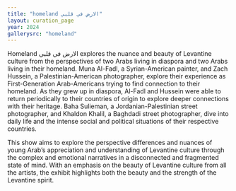 ```yaml
---
title: "homeland الارض في قلبي"
layout: curation_page
year: 2024
gallerysrc: "homeland"
---
```

Homeland  الارض في قلبي explores the nuance and beauty of Levantine culture from the perspectives of two Arabs living in diaspora and two Arabs living in their homeland. Muna Al-Fadl, a Syrian-American painter, and Zach Hussein, a Palestinian-American photographer, explore their experience as First-Generation Arab-Americans trying to find connection to their homeland. As they grew up in diaspora, Al-Fadl and Hussein were able to return periodically to their countries of origin to explore deeper connections with their heritage. Baha Sulieman, a Jordanian-Palestinian street photographer, and Khaldon Khalil, a Baghdadi street photographer, dive into daily life and the intense social and political situations of their respective countries. 

This show aims to explore the perspective differences and nuances of young Arab’s appreciation and understanding of Levantine culture through the complex and emotional narratives in a disconnected and fragmented state of mind. With an emphasis on the beauty of Levantine culture from all the artists, the exhibit highlights both the beauty and the strength of the Levantine spirit.
